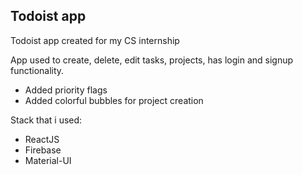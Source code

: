 ## Todoist app

Todoist app created for my CS internship </br>

App used to create, delete, edit tasks, projects, has login and signup functionality. </br>
* Added priority flags </br>
* Added colorful bubbles for project creation </br>

Stack that i used: </br>
* ReactJS </br>
* Firebase </br>
* Material-UI </br>

